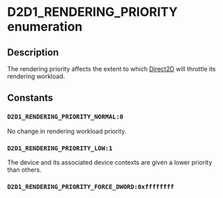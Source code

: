 # D2D1_RENDERING_PRIORITY enumeration

## Description

The rendering priority affects the extent to which [Direct2D](https://learn.microsoft.com/windows/desktop/Direct2D/direct2d-portal) will throttle its rendering workload.

## Constants

### `D2D1_RENDERING_PRIORITY_NORMAL:0`

No change in rendering workload priority.

### `D2D1_RENDERING_PRIORITY_LOW:1`

The device and its associated device contexts are given a lower priority than others.

### `D2D1_RENDERING_PRIORITY_FORCE_DWORD:0xffffffff`